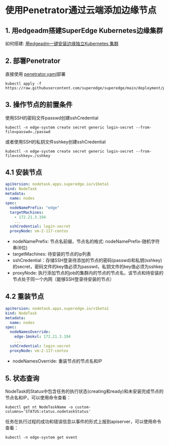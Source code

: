 # 使用Penetrator通过云端添加边缘节点

## 1. 用edgeadm搭建SuperEdge Kubernetes边缘集群

如何搭建: [用edgeadm一键安装边缘独立Kubernetes 集群](../../README_CN.md)

## 2. 部署Penetrator

直接使用 [penetrator.yaml](../../deployment/penetrator.yaml)部署

```shell
kubectl apply -f https://raw.githubusercontent.com/superedge/superedge/main/deployment/penetrator.yaml
```

## 3. 操作节点的前置条件

使用SSH的密码文件passwd创建sshCredential

```shell
kubectl -n edge-system create secret generic login-secret --from-file=passwd=./passwd 
```

或者使用SSH的私钥文件sshkey创建sshCredential

```shell
kubectl -n edge-system create secret generic login-secret --from-file=sshkey=./sshkey 
```

## 4.1 安装节点

```yaml
apiVersion: nodetask.apps.superedge.io/v1beta1
kind: NodeTask
metadata:
  name: nodes
spec:
  nodeNamePrefix: "edge"
  targetMachines:
    - 172.21.3.194
    ...
  sshCredential: login-secret
  proxyNode: vm-2-117-centos
```

* nodeNamePrefix: 节点名前缀，节点名的格式: nodeNamePrefix-随机字符串(6位)
* targetMachines: 待安装的节点的ip列表
* sshCredential：存储SSH登录待添加的节点的密码(passwd)和私钥(sshkey)的secret，密码文件的key值必须为passwd，私钥文件的key值必须为sshkey
* proxyNode: 执行添加节点的job的集群内的节点的节点名，该节点和待安装的节点处于同一个内网（能够SSH登录待安装的节点）

## 4.2 重装节点

```yaml
apiVersion: nodetask.apps.superedge.io/v1beta1
kind: NodeTask
metadata:
  name: nodes
spec:
  nodeNamesOverride:
    edge-1mokvl: 172.21.3.194
    ...
  sshCredential: login-secret
  proxyNode: vm-2-117-centos
```

* nodeNamesOverride: 重装节点的节点名和IP

## 5. 状态查询

NodeTask的Status中包含任务的执行状态(creating和ready)和未安装完成节点的节点名和IP，可以使用命令查看：

```shell
kubectl get nt NodeTaskName -o custom-columns='STATUS:status.nodetaskStatus' 
```

任务在执行过程的成功和错误信息以事件的形式上报到apiserver，可以使用命令查看：

```shell
kubectl -n edge-system get event
```

